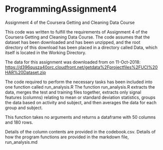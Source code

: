 # ProgrammingAssignment4
Assignment 4 of the Coursera Getting and Cleaning Data Course

This code was written to fulfill the requirements of Assignment 4 of the Coursera Getting and Cleaning Data Course.
The code assumes that the dataset has been downloaded and has been unzipped, and the root directory of this download has been placed in a directory called Data, which itself is located in the Working Directory.

The data for this assignment was downloaded from on 11-Oct-2018:
https://d396qusza40orc.cloudfront.net/getdata%2Fprojectfiles%2FUCI%20HAR%20Dataset.zip

The code required to perform the necessary tasks has been included into one function called run_analysis.R
The function run_analysis.R extracts the data, merges the test and training files together, extracts only signal features (columns) relating to mean or standard deviation statistics, groups the data based on activity and subject, and then averages the data for each group and subject.

This function takes no arguments and returns a dataframe with 50 columns and 180 rows.

Details of the column contents are provided in the codebook.csv.
Details of how the program functions are provided in the markdown file, run_analysis.md


